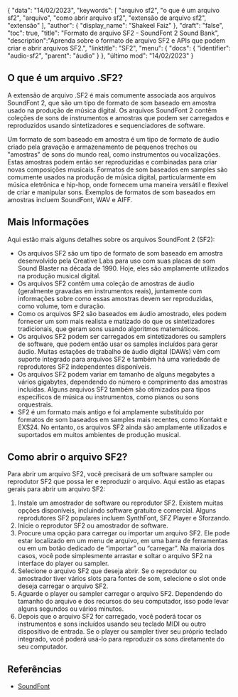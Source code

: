 {
"data": "14/02/2023",
  "keywords": [
"arquivo sf2",
"o que é um arquivo sf2",
"arquivo",
"como abrir arquivo sf2",
"extensão de arquivo sf2",
"extensão"
],
  "author": {
"display_name": "Shakeel Faiz"
},
"draft": "false",
"toc": true,
"title": "Formato de arquivo SF2 - SoundFont 2 Sound Bank",
  "description":"Aprenda sobre o formato de arquivo SF2 e APIs que podem criar e abrir arquivos SF2.",
"linktitle": "SF2",
  "menu": {
    "docs": {
      "identifier": "audio-sf2",
"parent": "áudio"
}
},
"último mod": "14/02/2023"
}

## O que é um arquivo .SF2?

A extensão de arquivo .SF2 é mais comumente associada aos arquivos SoundFont 2, que são um tipo de formato de som baseado em amostra usado na produção de música digital. Os arquivos SoundFont 2 contêm coleções de sons de instrumentos e amostras que podem ser carregados e reproduzidos usando sintetizadores e sequenciadores de software.

Um formato de som baseado em amostra é um tipo de formato de áudio criado pela gravação e armazenamento de pequenos trechos ou "amostras" de sons do mundo real, como instrumentos ou vocalizações. Estas amostras podem então ser reproduzidas e combinadas para criar novas composições musicais. Formatos de som baseados em samples são comumente usados na produção de música digital, particularmente em música eletrônica e hip-hop, onde fornecem uma maneira versátil e flexível de criar e manipular sons. Exemplos de formatos de som baseados em amostras incluem SoundFont, WAV e AIFF.

## Mais Informações

Aqui estão mais alguns detalhes sobre os arquivos SoundFont 2 (SF2):

- Os arquivos SF2 são um tipo de formato de som baseado em amostra desenvolvido pela Creative Labs para uso com suas placas de som Sound Blaster na década de 1990. Hoje, eles são amplamente utilizados na produção musical digital.
- Os arquivos SF2 contêm uma coleção de amostras de áudio (geralmente gravadas em instrumentos reais), juntamente com informações sobre como essas amostras devem ser reproduzidas, como volume, tom e duração.
- Como os arquivos SF2 são baseados em áudio amostrado, eles podem fornecer um som mais realista e matizado do que os sintetizadores tradicionais, que geram sons usando algoritmos matemáticos.
- Os arquivos SF2 podem ser carregados em sintetizadores ou samplers de software, que podem então usar os samples incluídos para gerar áudio. Muitas estações de trabalho de áudio digital (DAWs) vêm com suporte integrado para arquivos SF2 e também há uma variedade de reprodutores SF2 independentes disponíveis.
- Os arquivos SF2 podem variar em tamanho de alguns megabytes a vários gigabytes, dependendo do número e comprimento das amostras incluídas. Alguns arquivos SF2 também são otimizados para tipos específicos de música ou instrumentos, como pianos ou sons orquestrais.
- SF2 é um formato mais antigo e foi amplamente substituído por formatos de som baseados em samples mais recentes, como Kontakt e EXS24. No entanto, os arquivos SF2 ainda são amplamente utilizados e suportados em muitos ambientes de produção musical.

## Como abrir o arquivo SF2?

Para abrir um arquivo SF2, você precisará de um software sampler ou reprodutor SF2 que possa ler e reproduzir o arquivo. Aqui estão as etapas gerais para abrir um arquivo SF2:

1. Instale um amostrador de software ou reprodutor SF2. Existem muitas opções disponíveis, incluindo software gratuito e comercial. Alguns reprodutores SF2 populares incluem SynthFont, SFZ Player e Sforzando.
2. Inicie o reprodutor SF2 ou amostrador de software.
3. Procure uma opção para carregar ou importar um arquivo SF2. Ele pode estar localizado em um menu de arquivo, em uma barra de ferramentas ou em um botão dedicado de “importar” ou “carregar”. Na maioria dos casos, você pode simplesmente arrastar e soltar o arquivo SF2 na interface do player ou sampler.
4. Selecione o arquivo SF2 que deseja abrir. Se o reprodutor ou amostrador tiver vários slots para fontes de som, selecione o slot onde deseja carregar o arquivo SF2.
5. Aguarde o player ou sampler carregar o arquivo SF2. Dependendo do tamanho do arquivo e dos recursos do seu computador, isso pode levar alguns segundos ou vários minutos.
6. Depois que o arquivo SF2 for carregado, você poderá tocar os instrumentos e sons incluídos usando seu teclado MIDI ou outro dispositivo de entrada. Se o player ou sampler tiver seu próprio teclado integrado, você poderá usá-lo para reproduzir os sons diretamente do seu computador.

## Referências
* [SoundFont](https://en.wikipedia.org/wiki/SoundFont)

